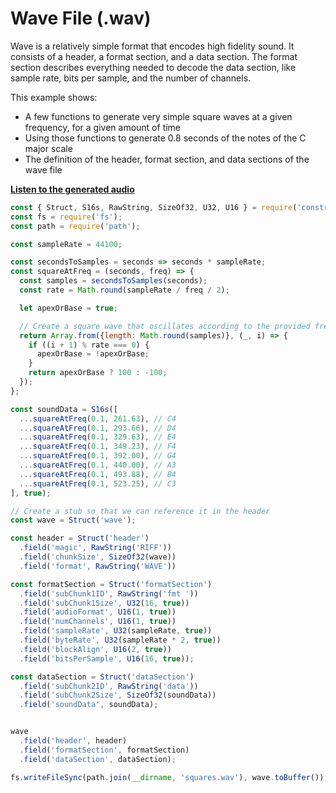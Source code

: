 # Wave File (.wav)

Wave is a relatively simple format that encodes high fidelity sound. It consists of a header, a format section, and a data section. The format section describes everything needed to decode the data section, like sample rate, bits per sample, and the number of channels.

This example shows:

- A few functions to generate very simple square waves at a given frequency, for a given amount of time
- Using those functions to generate 0.8 seconds of the notes of the C major scale
- The definition of the header, format section, and data sections of the wave file

[**Listen to the generated audio**](./squares.wav)

```javascript
const { Struct, S16s, RawString, SizeOf32, U32, U16 } = require('construct-js');
const fs = require('fs');
const path = require('path');

const sampleRate = 44100;

const secondsToSamples = seconds => seconds * sampleRate;
const squareAtFreq = (seconds, freq) => {
  const samples = secondsToSamples(seconds);
  const rate = Math.round(sampleRate / freq / 2);

  let apexOrBase = true;

  // Create a square wave that oscillates according to the provided frequency
  return Array.from({length: Math.round(samples)}, (_, i) => {
    if ((i + 1) % rate === 0) {
      apexOrBase = !apexOrBase;
    }
    return apexOrBase ? 100 : -100;
  });
};

const soundData = S16s([
  ...squareAtFreq(0.1, 261.63), // C4
  ...squareAtFreq(0.1, 293.66), // D4
  ...squareAtFreq(0.1, 329.63), // E4
  ...squareAtFreq(0.1, 349.23), // F4
  ...squareAtFreq(0.1, 392.00), // G4
  ...squareAtFreq(0.1, 440.00), // A3
  ...squareAtFreq(0.1, 493.88), // B4
  ...squareAtFreq(0.1, 523.25), // C3
], true);

// Create a stub so that we can reference it in the header
const wave = Struct('wave');

const header = Struct('header')
  .field('magic', RawString('RIFF'))
  .field('chunkSize', SizeOf32(wave))
  .field('format', RawString('WAVE'))

const formatSection = Struct('formatSection')
  .field('subChunk1ID', RawString('fmt '))
  .field('subChunk1Size', U32(16, true))
  .field('audioFormat', U16(1, true))
  .field('numChannels', U16(1, true))
  .field('sampleRate', U32(sampleRate, true))
  .field('byteRate', U32(sampleRate * 2, true))
  .field('blockAlign', U16(2, true))
  .field('bitsPerSample', U16(16, true));

const dataSection = Struct('dataSection')
  .field('subChunk2ID', RawString('data'))
  .field('subChunk2Size', SizeOf32(soundData))
  .field('soundData', soundData);


wave
  .field('header', header)
  .field('formatSection', formatSection)
  .field('dataSection', dataSection);

fs.writeFileSync(path.join(__dirname, 'squares.wav'), wave.toBuffer());
```

